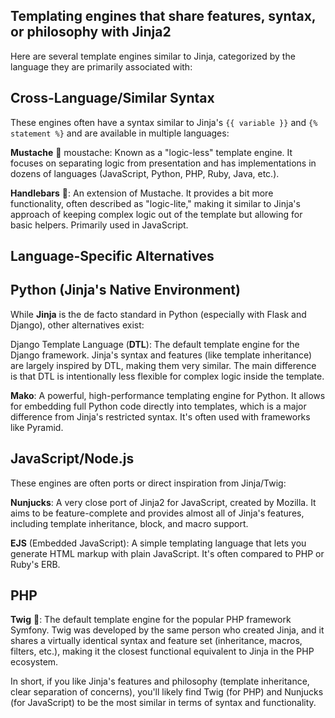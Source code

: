 ## Templating engines that share features, syntax, or philosophy with Jinja2
Here are several template engines similar to Jinja, categorized by the language they are primarily associated with:

## Cross-Language/Similar Syntax
These engines often have a syntax similar to Jinja's `{{ variable }}` and `{% statement %}` and are available in multiple languages:

**Mustache** 👨‍ moustache: Known as a "logic-less" template engine. It focuses on separating logic from presentation and has implementations 
in dozens of languages (JavaScript, Python, PHP, Ruby, Java, etc.).

**Handlebars** 🐴: An extension of Mustache. It provides a bit more functionality, often described as "logic-lite," 
making it similar to Jinja's approach of keeping complex logic out of the template but allowing for basic helpers. Primarily used in JavaScript.

## Language-Specific Alternatives
## Python (Jinja's Native Environment)
While **Jinja** is the de facto standard in Python (especially with Flask and Django), other alternatives exist:

Django Template Language (**DTL**): The default template engine for the Django framework. Jinja's syntax and features (like template inheritance) are largely inspired by DTL, making them very similar. The main difference is that DTL is intentionally less flexible for complex logic inside the template.

**Mako**: A powerful, high-performance templating engine for Python. It allows for embedding full Python code directly into templates, which is a major difference from Jinja's restricted syntax. It's often used with frameworks like Pyramid.

## JavaScript/Node.js
These engines are often ports or direct inspiration from Jinja/Twig:

**Nunjucks**: A very close port of Jinja2 for JavaScript, created by Mozilla. It aims to be feature-complete and provides almost all of Jinja's features, including template inheritance, block, and macro support.

**EJS** (Embedded JavaScript): A simple templating language that lets you generate HTML markup with plain JavaScript. It's often compared to PHP or Ruby's ERB.

## PHP
**Twig** 🌳: The default template engine for the popular PHP framework Symfony. Twig was developed by the same person who created Jinja, and it shares a virtually identical syntax and feature set (inheritance, macros, filters, etc.), making it the closest functional equivalent to Jinja in the PHP ecosystem.

In short, if you like Jinja's features and philosophy (template inheritance, clear separation of concerns), you'll likely find Twig (for PHP) and Nunjucks (for JavaScript) to be the most similar in terms of syntax and functionality.
